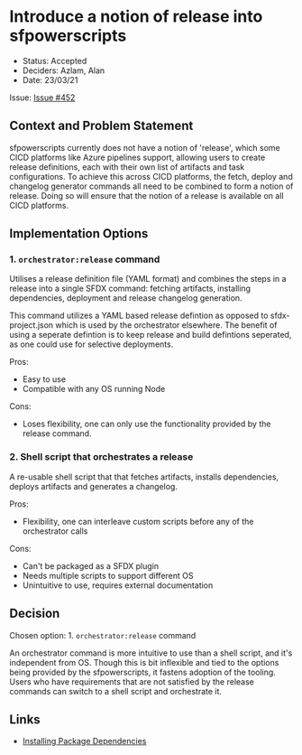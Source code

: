 # Introduce a notion of release into sfpowerscripts

* Status: Accepted  <!-- optional -->
* Deciders: Azlam, Alan <!-- optional -->
* Date: 23/03/21 <!-- optional -->

Issue: [Issue #452](https://github.com/flxbl-io/sfp/issues/452) <!-- optional -->

## Context and Problem Statement

sfpowerscripts currently does not have a notion of 'release', which some CICD platforms like Azure pipelines support, allowing users to create release definitions, each with their own list of artifacts and task configurations. To achieve this across CICD platforms, the fetch, deploy and changelog generator commands all need to be combined to form a notion of release. Doing so will ensure that the notion of a release is available on all CICD platforms.


## Implementation Options

### 1. `orchestrator:release` command

Utilises a release definition file (YAML format) and combines the steps in a release into a single SFDX command: fetching artifacts, installing dependencies, deployment and release changelog generation.

This command utilizes a YAML based release defintion as opposed to sfdx-project.json which is used by the orchestrator elsewhere. The benefit of using a seperate defintion is to keep release and build defintions seperated, as one could use for selective deployments.

Pros:
* Easy to use
* Compatible with any OS running Node

Cons:
* Loses flexibility, one can only use the functionality provided by the release command.


### 2.  Shell script that orchestrates a release

A re-usable shell script that that fetches artifacts, installs dependencies, deploys artifacts and generates a changelog.

Pros:
* Flexibility, one can interleave custom scripts before any of the orchestrator calls

Cons:
* Can't be packaged as a SFDX plugin
* Needs multiple scripts to support different OS
* Unintuitive to use, requires external documentation


## Decision 

Chosen option: 1. `orchestrator:release` command

An orchestrator command is more intuitive to use than a shell script, and it's independent from OS. Though this is bit inflexible and tied to the options being provided by the sfpowerscripts, it fastens adoption of the tooling. Users who have requirements that are not satisfied by the release commands can switch to a shell script and orchestrate it.


## Links <!-- optional -->

* [Installing Package Dependencies](https://github.com/dxatscale/sfpowerscripts/blob/develop/ADR/release/release-1-1.md) <!-- example: Refined by [ADR-0005](0005-example.md) -->

<!-- markdownlint-disable-file MD013 -->
